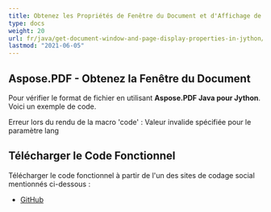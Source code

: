 ```yaml
---
title: Obtenez les Propriétés de Fenêtre du Document et d'Affichage de Page en Jython
type: docs
weight: 20
url: fr/java/get-document-window-and-page-display-properties-in-jython/
lastmod: "2021-06-05"
---
```


## Aspose.PDF - Obtenez la Fenêtre du Document

Pour vérifier le format de fichier en utilisant **Aspose.PDF Java pour Jython**. Voici un exemple de code.

Erreur lors du rendu de la macro 'code' : Valeur invalide spécifiée pour le paramètre lang

## Télécharger le Code Fonctionnel

Télécharger le code fonctionnel à partir de l'un des sites de codage social mentionnés ci-dessous :

- [GitHub](https://github.com/aspose-pdf/Aspose.PDF-for-Java/releases)